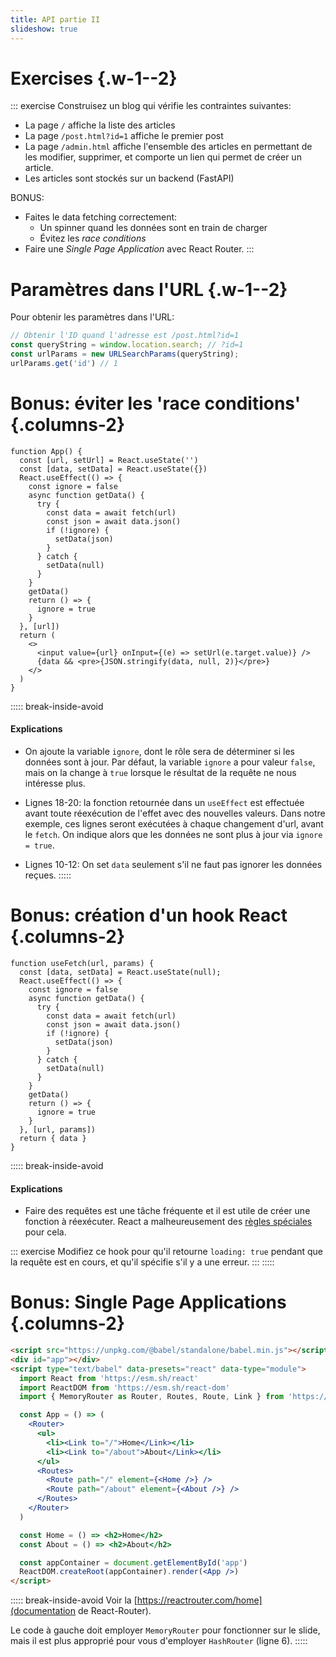 ```yaml
---
title: API partie II
slideshow: true
---
```


# Exercises {.w-1--2}

::: exercise
Construisez un blog qui vérifie les contraintes suivantes:

- La page `/` affiche la liste des articles
- La page `/post.html?id=1` affiche le premier post
- La page `/admin.html` affiche l'ensemble des articles en permettant de les modifier, supprimer,
  et comporte un lien qui permet de créer un article.
- Les articles sont stockés sur un backend (FastAPI)

BONUS:

- Faites le data fetching correctement:
  - Un spinner quand les données sont en train de charger
  - Évitez les *race conditions*
- Faire une *Single Page Application* avec React Router.
:::

# Paramètres dans l'URL {.w-1--2}

Pour obtenir les paramètres dans l'URL:

``` js {.run}
// Obtenir l'ID quand l'adresse est /post.html?id=1
const queryString = window.location.search; // ?id=1
const urlParams = new URLSearchParams(queryString);
urlParams.get('id') // 1
```

# Bonus: éviter les 'race conditions' {.columns-2}

```tsx {.run framework="react"}
function App() {
  const [url, setUrl] = React.useState('')
  const [data, setData] = React.useState({})
  React.useEffect(() => {
    const ignore = false
    async function getData() {
      try {
        const data = await fetch(url)
        const json = await data.json()
        if (!ignore) {
          setData(json)
        }
      } catch {
        setData(null)
      }
    }
    getData()
    return () => {
      ignore = true
    }
  }, [url])
  return (
    <>
      <input value={url} onInput={(e) => setUrl(e.target.value)} />
      {data && <pre>{JSON.stringify(data, null, 2)}</pre>}
    </>
  )
}
```

::::: break-inside-avoid
#### Explications

- On ajoute la variable `ignore`,
  dont le rôle sera de déterminer si les données sont à jour.
  Par défaut, la variable `ignore` a pour valeur `false`,
  mais on la change à `true` lorsque le résultat de la requête ne nous intéresse plus.

- Lignes 18-20: la fonction retournée dans un `useEffect` est effectuée
  avant toute réexécution de l'effet avec des nouvelles valeurs.
  Dans notre exemple, ces lignes seront exécutées
  à chaque changement d'url, avant le `fetch`.
  On indique alors que les données ne sont plus à jour via `ignore = true`.

- Lignes 10-12: On set `data` seulement s'il ne faut pas ignorer les données reçues.
:::::

# Bonus: création d'un hook React {.columns-2}

``` tsx {framework="react"}
function useFetch(url, params) {
  const [data, setData] = React.useState(null);
  React.useEffect(() => {
    const ignore = false
    async function getData() {
      try {
        const data = await fetch(url)
        const json = await data.json()
        if (!ignore) {
          setData(json)
        }
      } catch {
        setData(null)
      }
    }
    getData()
    return () => {
      ignore = true
    }
  }, [url, params])
  return { data }
}
```

::::: break-inside-avoid
#### Explications

- Faire des requêtes est une tâche fréquente
  et il est utile de créer une fonction à réexécuter.
  React a malheureusement des [règles spéciales](https://react.dev/reference/rules#rules-of-hooks) pour cela.

::: exercise
Modifiez ce hook pour qu'il retourne `loading: true`
pendant que la requête est en cours,
et qu'il spécifie s'il y a une erreur.
:::
:::::

# Bonus: Single Page Applications {.columns-2}

``` html {.run}
<script src="https://unpkg.com/@babel/standalone/babel.min.js"></script>
<div id="app"></div>
<script type="text/babel" data-presets="react" data-type="module">
  import React from 'https://esm.sh/react'
  import ReactDOM from 'https://esm.sh/react-dom'
  import { MemoryRouter as Router, Routes, Route, Link } from 'https://esm.sh/react-router-dom'

  const App = () => (
    <Router>
      <ul>
        <li><Link to="/">Home</Link></li>
        <li><Link to="/about">About</Link></li>
      </ul>
      <Routes>
        <Route path="/" element={<Home />} />
        <Route path="/about" element={<About />} />
      </Routes>
    </Router>
  )

  const Home = () => <h2>Home</h2>
  const About = () => <h2>About</h2>

  const appContainer = document.getElementById('app')
  ReactDOM.createRoot(appContainer).render(<App />)
</script>
```

::::: break-inside-avoid
Voir la [https://reactrouter.com/home](documentation de React-Router).

Le code à gauche doit employer `MemoryRouter` pour fonctionner sur le slide,
mais il est plus approprié pour vous d'employer `HashRouter` (ligne 6).
:::::